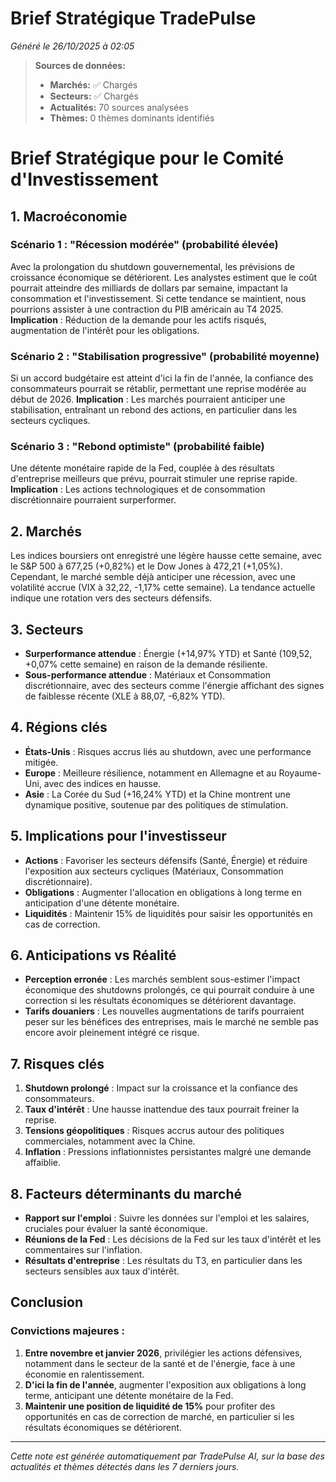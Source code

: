 # Brief Stratégique TradePulse

*Généré le 26/10/2025 à 02:05*

> **Sources de données:**
> - **Marchés:** ✅ Chargés
> - **Secteurs:** ✅ Chargés
> - **Actualités:** 70 sources analysées
> - **Thèmes:** 0 thèmes dominants identifiés

# Brief Stratégique pour le Comité d'Investissement

## 1. Macroéconomie

### Scénario 1 : "Récession modérée" (probabilité élevée)
Avec la prolongation du shutdown gouvernemental, les prévisions de croissance économique se détériorent. Les analystes estiment que le coût pourrait atteindre des milliards de dollars par semaine, impactant la consommation et l'investissement. Si cette tendance se maintient, nous pourrions assister à une contraction du PIB américain au T4 2025. **Implication** : Réduction de la demande pour les actifs risqués, augmentation de l'intérêt pour les obligations.

### Scénario 2 : "Stabilisation progressive" (probabilité moyenne)
Si un accord budgétaire est atteint d'ici la fin de l'année, la confiance des consommateurs pourrait se rétablir, permettant une reprise modérée au début de 2026. **Implication** : Les marchés pourraient anticiper une stabilisation, entraînant un rebond des actions, en particulier dans les secteurs cycliques.

### Scénario 3 : "Rebond optimiste" (probabilité faible)
Une détente monétaire rapide de la Fed, couplée à des résultats d'entreprise meilleurs que prévu, pourrait stimuler une reprise rapide. **Implication** : Les actions technologiques et de consommation discrétionnaire pourraient surperformer.

## 2. Marchés
Les indices boursiers ont enregistré une légère hausse cette semaine, avec le S&P 500 à 677,25 (+0,82%) et le Dow Jones à 472,21 (+1,05%). Cependant, le marché semble déjà anticiper une récession, avec une volatilité accrue (VIX à 32,22, -1,17% cette semaine). La tendance actuelle indique une rotation vers des secteurs défensifs.

## 3. Secteurs
- **Surperformance attendue** : Énergie (+14,97% YTD) et Santé (109,52, +0,07% cette semaine) en raison de la demande résiliente.
- **Sous-performance attendue** : Matériaux et Consommation discrétionnaire, avec des secteurs comme l'énergie affichant des signes de faiblesse récente (XLE à 88,07, -6,82% YTD).

## 4. Régions clés
- **États-Unis** : Risques accrus liés au shutdown, avec une performance mitigée.
- **Europe** : Meilleure résilience, notamment en Allemagne et au Royaume-Uni, avec des indices en hausse.
- **Asie** : La Corée du Sud (+16,24% YTD) et la Chine montrent une dynamique positive, soutenue par des politiques de stimulation.

## 5. Implications pour l'investisseur
- **Actions** : Favoriser les secteurs défensifs (Santé, Énergie) et réduire l'exposition aux secteurs cycliques (Matériaux, Consommation discrétionnaire).
- **Obligations** : Augmenter l'allocation en obligations à long terme en anticipation d'une détente monétaire.
- **Liquidités** : Maintenir 15% de liquidités pour saisir les opportunités en cas de correction.

## 6. Anticipations vs Réalité
- **Perception erronée** : Les marchés semblent sous-estimer l'impact économique des shutdowns prolongés, ce qui pourrait conduire à une correction si les résultats économiques se détériorent davantage.
- **Tarifs douaniers** : Les nouvelles augmentations de tarifs pourraient peser sur les bénéfices des entreprises, mais le marché ne semble pas encore avoir pleinement intégré ce risque.

## 7. Risques clés
1. **Shutdown prolongé** : Impact sur la croissance et la confiance des consommateurs.
2. **Taux d'intérêt** : Une hausse inattendue des taux pourrait freiner la reprise.
3. **Tensions géopolitiques** : Risques accrus autour des politiques commerciales, notamment avec la Chine.
4. **Inflation** : Pressions inflationnistes persistantes malgré une demande affaiblie.

## 8. Facteurs déterminants du marché
- **Rapport sur l'emploi** : Suivre les données sur l'emploi et les salaires, cruciales pour évaluer la santé économique.
- **Réunions de la Fed** : Les décisions de la Fed sur les taux d'intérêt et les commentaires sur l'inflation.
- **Résultats d'entreprise** : Les résultats du T3, en particulier dans les secteurs sensibles aux taux d'intérêt.

## Conclusion
### Convictions majeures :
1. **Entre novembre et janvier 2026**, privilégier les actions défensives, notamment dans le secteur de la santé et de l'énergie, face à une économie en ralentissement.
2. **D'ici la fin de l'année**, augmenter l'exposition aux obligations à long terme, anticipant une détente monétaire de la Fed.
3. **Maintenir une position de liquidité de 15%** pour profiter des opportunités en cas de correction de marché, en particulier si les résultats économiques se détériorent.

---

*Cette note est générée automatiquement par TradePulse AI, sur la base des actualités et thèmes détectés dans les 7 derniers jours.*

